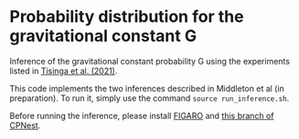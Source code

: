 # Probability distribution for the gravitational constant G
Inference of the gravitational constant probability G using the experiments listed in [Tisinga et al. (2021)](https://journals.aps.org/rmp/abstract/10.1103/RevModPhys.93.025010).

This code implements the two inferences described in Middleton et al (in preparation). To run it, simply use the command `source run_inference.sh`.

Before running the inference, please install [FIGARO](https://github.com/sterinaldi/figaro) and [this branch of CPNest](https://github.com/johnveitch/cpnest/tree/massively_parallel).
